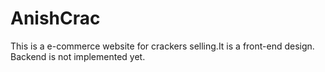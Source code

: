 # AnishCrac
This is a e-commerce website for crackers selling.It is a front-end design. Backend is not implemented yet.
